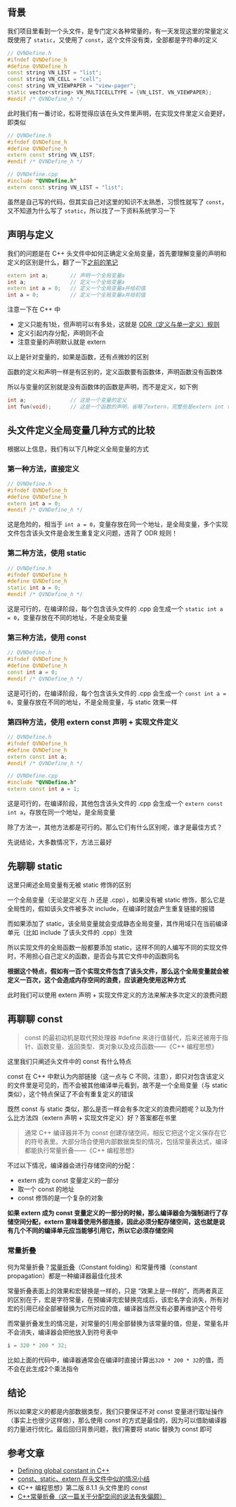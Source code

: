 ## 背景
我们项目里看到一个头文件，是专门定义各种常量的，有一天发现这里的常量定义既使用了 `static`，又使用了 `const`，这个文件没有类，全部都是字符串的定义

```cpp
// QVNDefine.h
#ifndef QVNDefine_h
#define QVNDefine_h
const string VN_LIST = "list";
const string VN_CELL = "cell";
const string VN_VIEWPAPER = "view-pager";
static vector<string> VN_MULTICELLTYPE = {VN_LIST, VN_VIEWPAPER};
#endif /* QVNDefine_h */
```

此时我们有一番讨论，松哥觉得应该在头文件里声明，在实现文件里定义会更好，即类似

```cpp
// QVNDefine.h
#ifndef QVNDefine_h
#define QVNDefine_h
extern const string VN_LIST;
#endif /* QVNDefine_h */
```
```cpp
// QVNDefine.cpp
#include "QVNDefine.h"
extern const string VN_LIST = "list";
```

虽然是自己写的代码，但其实自己对这里的知识不太熟悉，习惯性就写了 `const`，又不知道为什么写了 `static`，所以找了一下资料系统学习一下

## 声明与定义
我们的问题是在 C++ 头文件中如何正确定义全局变量，首先要理解变量的声明和定义的区别是什么，翻了一下[之前的笔记](https://www.cnblogs.com/chenyg32/p/5080301.html)

```cpp
extern int a;       // 声明一个全局变量a
int a;              // 定义一个全局变量a
extern int a = 0;   // 定义一个全局变量a并给初值
int a = 0;          // 定义一个全局变量a并给初值
```

注意一下在 C++ 中

+ 定义只能有1处，但声明可以有多处，这就是 [ODR（定义与单一定义）规则](https://zh.cppreference.com/w/cpp/language/definition)
+ 定义引起内存分配，声明则不会
+ 注意变量的声明默认就是 extern

以上是针对变量的，如果是函数，还有点微妙的区别

函数的定义和声明一样是有区别的，定义函数要有函数体，声明函数没有函数体

所以与变量的区别就是没有函数体的函数是声明，而不是定义，如下例

```cpp
int a;              // 这是一个变量的定义
int fun(void);      // 这是一个函数的声明，省略了extern，完整些是extern int fun(void);
```

## 头文件定义全局变量几种方式的比较
根据以上信息，我们有以下几种定义全局变量的方式

### 第一种方法，直接定义
```cpp
// QVNDefine.h
#ifndef QVNDefine_h
#define QVNDefine_h
extern int a = 0;
#endif /* QVNDefine_h */
```
这是危险的，相当于 `int a = 0`，变量存放在同一个地址，是全局变量，多个实现文件包含该头文件是会发生重复定义问题，违背了 ODR 规则！

### 第二种方法，使用 static
```cpp
// QVNDefine.h
#ifndef QVNDefine_h
#define QVNDefine_h
static int a = 0;
#endif /* QVNDefine_h */
```
这是可行的，在编译阶段，每个包含该头文件的 .cpp 会生成一个 `static int a = 0`，变量存放在不同的地址，不是全局变量

### 第三种方法，使用 const
```cpp
// QVNDefine.h
#ifndef QVNDefine_h
#define QVNDefine_h
const int a = 0;
#endif /* QVNDefine_h */
```
这是可行的，在编译阶段，每个包含该头文件的 .cpp 会生成一个 `const int a = 0`，变量存放在不同的地址，不是全局变量，与 static 效果一样

### 第四种方法，使用 extern const 声明 + 实现文件定义
```cpp
// QVNDefine.h
#ifndef QVNDefine_h
#define QVNDefine_h
extern const int a;
#endif /* QVNDefine_h */
```
```cpp
// QVNDefine.cpp
#include "QVNDefine.h"
extern const int a = 1;
```
这是可行的，在编译阶段，其他包含该头文件的 .cpp 会生成一个 `extern const int a`，存放在同一个地址，是全局变量

除了方法一，其他方法都是可行的。那么它们有什么区别呢，谁才是最佳方式？

先说结论，大多数情况下，方法三最好

## 先聊聊 static
这里只阐述全局变量有无被 static 修饰的区别

一个全局变量（无论是定义在 .h 还是 .cpp），如果没有被 static 修饰，那么它是全局性的，假如该头文件被多次 include，在编译时就会产生重复链接的报错

而如果添加了 static，该全局变量就会变成静态全局变量，其作用域只在当前编译单元（比如 include 了该头文件的 .cpp）生效

所以实现文件的全局函数一般都要添加 static，这样不同的人编写不同的实现文件时，不用担心自己定义的函数，是否会与其它文件中的函数同名

**根据这个特点，假如有一百个实现文件包含了该头文件，那么这个全局变量就会被定义一百次，这个会造成内存空间的浪费，应该避免使用这种方式**

此时我们可以使用 extern 声明 + 实现文件定义的方法来解决多次定义的浪费问题

## 再聊聊 const
>const 的最初动机是取代预处理器 #define 来进行值替代，后来还被用于指针、函数变量、返回类型、类对象以及成员函数——《C++ 编程思想》 

这里我们只阐述头文件中的 const 有什么特点

const 在 C++ 中默认为内部链接（这一点与 C 不同，注意），即只对包含该定义的文件里是可见的，而不会被其他编译单元看到，故不是一个全局变量（与 static 类似），这个特点保证了不会有重复定义的错误

既然 const 与 static 类似，那么是否一样会有多次定义的浪费问题呢？以及为什么比方法四（extern 声明 + 实现文件定义）好？答案都在书里

>通常 C++ 编译器并不为 const 创建存储空间，相反它把这个定义保存在它的符号表里。大部分场合使用内部数据类型的情况，包括常量表达式，编译都能执行常量折叠——《C++ 编程思想》 

不过以下情况，编译器会进行存储空间的分配：

+ extern 成为 const 变量定义的一部分
+ 取一个 const 的地址
+ const 修饰的是一个复杂的对象

**如果 extern 成为 const 变量定义的一部分的时候，那么编译器会为强制进行了存储空间分配，extern 意味着使用外部连接，因此必须分配存储空间，这也就是说有几个不同的编译单元应当能够引用它，所以它必须存储空间**


### 常量折叠
何为常量折叠？[常量折叠](https://zh.wikipedia.org/wiki/%E5%B8%B8%E6%95%B8%E6%8A%98%E7%96%8A#%E5%B8%B8%E9%87%8F%E6%91%BA%E7%96%8A)（Constant folding）和常量传播（constant propagation）都是一种编译器最佳化技术

常量折叠表面上的效果和宏替换是一样的，只是 “效果上是一样的”，而两者真正的区别在于，宏是字符常量，在预编译完宏替换完成后，该宏名字会消失，所有对宏的引用已经全部被替换为它所对应的值，编译器当然没有必要再维护这个符号

而常量折叠发生的情况是，对常量的引用全部替换为该常量的值，但是，常量名并不会消失，编译器会把他放入到符号表中

```cpp
i = 320 * 200 * 32;
```
比如上面的代码中，编译器通常会在编译时直接计算出`320 * 200 * 32`的值，而不会在此生成2个乘法指令

## 结论
所以如果定义的都是内部数据类型，我们只要保证不对 const 变量进行取址操作（事实上也很少这样做），那么使用 const 的方式是最佳的，因为可以借助编译器的力量进行优化。最后回归背景问题，我们需要将 static 替换为 const 即可



## 参考文章
+ [Defining global constant in C++](https://stackoverflow.com/questions/2268749/defining-global-constant-in-c)
+ [const、static、extern 在头文件中似的情况小结](https://www.jianshu.com/p/b5ccc6036788)
+ 《C++ 编程思想》第二版 8.1.1 头文件里的 const
+ [C++常量折叠（这一篇关于分配空间的说法有失偏颇）](https://blog.csdn.net/yby4769250/article/details/7359278)
